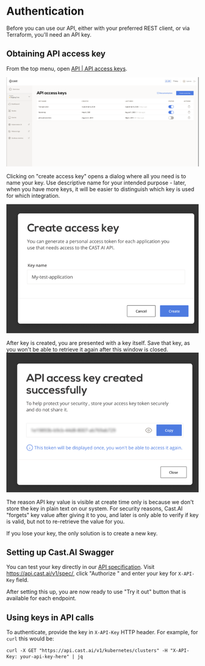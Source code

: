 # Authentication

Before you can use our API, either with your preferred REST client, or via Terraform, you'll need an API key.

## Obtaining API access key

From the top menu, open [API | API access keys](https://console.cast.ai/api-access-keys).

![](authentication/credentials.png)

Clicking on "create access key" opens a dialog where all you need is to name your key. Use descriptive name for your
intended purpose - later, when you have more keys, it will be easier to distinguish which key is used for which
integration.

![](authentication/create-key-1.png)

After key is created, you are presented with a key itself. Save that key, as you won't be able to retrieve it again
after this window is closed.
![](authentication/create-key-2.png)

The reason API key value is visible at create time only is because we don't store the key in plain text on our
system. For security reasons, Cast.AI "forgets" key value after giving it to you, and later is only able to verify
if key is valid, but not to re-retrieve the value for you.
  
If you lose your key, the only solution is to create a new key.

## Setting up Cast.AI Swagger

You can test your key directly in our [API specification](specification.md). Visit https://api.cast.ai/v1/spec/, click
 "Authorize
" and
 enter your key for `X-API-Key` field.
 
After setting this up, you are now ready to use "Try it out" button that is available for each endpoint.

## Using keys in API calls

To authenticate, provide the key in  `X-API-Key` HTTP header. For example, for `curl` this would be:

```
curl -X GET "https://api.cast.ai/v1/kubernetes/clusters" -H "X-API-Key: your-api-key-here" | jq
```


